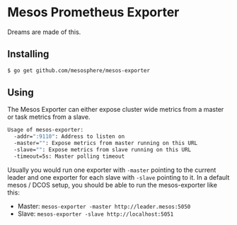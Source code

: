 # Mesos Prometheus Exporter
Dreams are made of this.

## Installing
```sh
$ go get github.com/mesosphere/mesos-exporter
```

## Using
The Mesos Exporter can either expose cluster wide metrics from a master or task
metrics from a slave.

```sh
Usage of mesos-exporter:
  -addr=":9110": Address to listen on
  -master="": Expose metrics from master running on this URL
  -slave="": Expose metrics from slave running on this URL
  -timeout=5s: Master polling timeout
```

Usually you would run one exporter with `-master` pointing to the current
leader and one exporter for each slave with `-slave` pointing to it. In
a default mesos / DCOS setup, you should be able to run the mesos-exporter
like this:

- Master: `mesos-exporter -master http://leader.mesos:5050`
- Slave: `mesos-exporter -slave http://localhost:5051`
